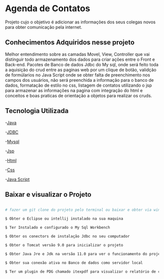 # Agenda de Contatos

Projeto cujo o objetivo é adicionar as informações dos seus colegas novos para obter comunicação pela internet.

## Conhecimentos Adquiridos nesse projeto 

Melhor entendimento sobre as camadas Movel, View, Controller que vai distinguir todo armazenamento dos dados para criar ações entre o Front e Back-end. 
Pacotes de Banco de dados Jdbc do My sql, onde será feito toda a aquisição do crud entre as paginas web por um clique de botão, validção de formúlarios no Java Script
onde se obter falta de preenchimento nos campos dos usuários, não será preenchida a informação para o banco de dados, formatação de estilo no css, listagem de contatos
utilizando o jsp para armazenar as informações na pagina com integração do html e conceitos e boas praticas de orientação a objetos para realizar os cruds. 

## Tecnologia Utilizada 

-[Java](https://www.java.com/pt-BR/download/ie_manual.jsp?locale=pt_BR) 

-[JDBC](https://www.oracle.com/br/database/technologies/appdev/jdbc.html) 

-[Mysql](https://www.mysql.com/)

-[Jsp](https://www.ibm.com/docs/pt-br/rsas/7.5.0?topic=files-javaserver-pages-jsp-technology) 

-[Html](https://developer.mozilla.org/pt-BR/docs/Web/HTML)

-[Css](https://developer.mozilla.org/pt-BR/docs/Web/CSS)

-[Java Script](https://developer.mozilla.org/pt-BR/docs/Web/JavaScript)

## Baixar e visualizar o Projeto 

  ```bash 
  
  # fazer um git clone do projeto pelo terminal ou baixar e obter via winrar  
  
  $ Obter o Eclipse ou intellij instalado na sua maquina
  
  $ Ter Instalado e configurado o My Sql Workbench 
  
  $ Obter os conectors de instalação Jdbc no seu computador 
  
  $ Obter o Tomcat versão 9.0 para inicializar o projeto 
  
  $ Obter Java Jre e Jdk na versão 11.0 para ver o funcionamento do projeto 
  
  $ Obter sua conexão ativa no Banco de dados como servidor local
  
  $ Ter um plugin de PDG chamado itexpdf para visualizar o relatório de contatos da Web 

